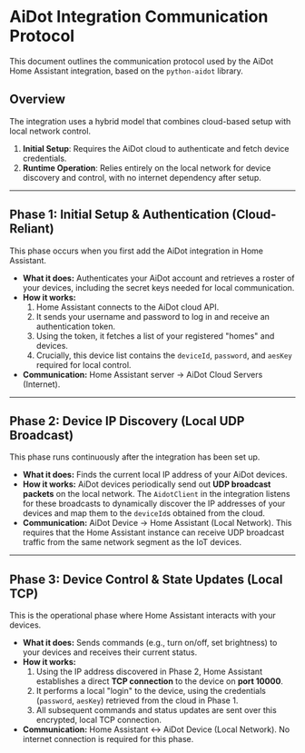 # AiDot Integration Communication Protocol

This document outlines the communication protocol used by the AiDot Home Assistant integration, based on the `python-aidot` library.

## Overview

The integration uses a hybrid model that combines cloud-based setup with local network control. 

1.  **Initial Setup**: Requires the AiDot cloud to authenticate and fetch device credentials.
2.  **Runtime Operation**: Relies entirely on the local network for device discovery and control, with no internet dependency after setup.

---

## Phase 1: Initial Setup & Authentication (Cloud-Reliant)

This phase occurs when you first add the AiDot integration in Home Assistant.

-   **What it does:** Authenticates your AiDot account and retrieves a roster of your devices, including the secret keys needed for local communication.
-   **How it works:**
    1.  Home Assistant connects to the AiDot cloud API.
    2.  It sends your username and password to log in and receive an authentication token.
    3.  Using the token, it fetches a list of your registered "homes" and devices.
    4.  Crucially, this device list contains the `deviceId`, `password`, and `aesKey` required for local control.
-   **Communication:** Home Assistant server -> AiDot Cloud Servers (Internet).

---

## Phase 2: Device IP Discovery (Local UDP Broadcast)

This phase runs continuously after the integration has been set up.

-   **What it does:** Finds the current local IP address of your AiDot devices.
-   **How it works:** AiDot devices periodically send out **UDP broadcast packets** on the local network. The `AidotClient` in the integration listens for these broadcasts to dynamically discover the IP addresses of your devices and map them to the `deviceId`s obtained from the cloud.
-   **Communication:** AiDot Device -> Home Assistant (Local Network). This requires that the Home Assistant instance can receive UDP broadcast traffic from the same network segment as the IoT devices.

---

## Phase 3: Device Control & State Updates (Local TCP)

This is the operational phase where Home Assistant interacts with your devices.

-   **What it does:** Sends commands (e.g., turn on/off, set brightness) to your devices and receives their current status.
-   **How it works:**
    1.  Using the IP address discovered in Phase 2, Home Assistant establishes a direct **TCP connection** to the device on **port 10000**.
    2.  It performs a local "login" to the device, using the credentials (`password`, `aesKey`) retrieved from the cloud in Phase 1.
    3.  All subsequent commands and status updates are sent over this encrypted, local TCP connection.
-   **Communication:** Home Assistant <-> AiDot Device (Local Network). No internet connection is required for this phase.
